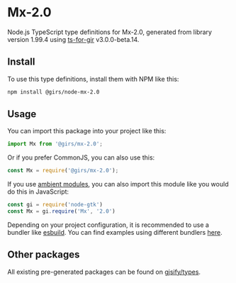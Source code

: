 
# Mx-2.0

Node.js TypeScript type definitions for Mx-2.0, generated from library version 1.99.4 using [ts-for-gir](https://github.com/gjsify/ts-for-gir) v3.0.0-beta.14.

## Install

To use this type definitions, install them with NPM like this:
```bash
npm install @girs/node-mx-2.0
```

## Usage

You can import this package into your project like this:
```ts
import Mx from '@girs/mx-2.0';
```

Or if you prefer CommonJS, you can also use this:
```ts
const Mx = require('@girs/mx-2.0');
```

If you use [ambient modules](https://github.com/gjsify/ts-for-gir/tree/main/packages/cli#ambient-modules), you can also import this module like you would do this in JavaScript:

```ts
const gi = require('node-gtk')
const Mx = gi.require('Mx', '2.0')
```

Depending on your project configuration, it is recommended to use a bundler like [esbuild](https://esbuild.github.io/). You can find examples using different bundlers [here](https://github.com/gjsify/ts-for-gir/tree/main/examples).

## Other packages

All existing pre-generated packages can be found on [gjsify/types](https://github.com/gjsify/types).